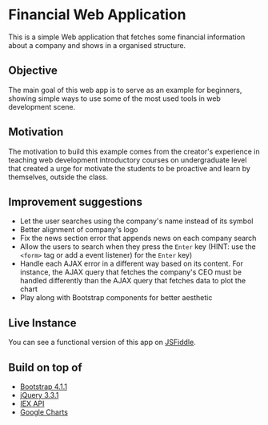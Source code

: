 # Financial Web Application

This is a simple Web application that fetches some financial information about a company and shows in a organised
structure.

## Objective

The main goal of this web app is to serve as an example for beginners, showing simple ways to use some of the most used
tools in web development scene.

## Motivation
The motivation to build this example comes from the creator's experience in teaching web development introductory
courses on undergraduate level that created a urge for motivate the students to be proactive and learn by themselves,
outside the class.

## Improvement suggestions

* Let the user searches using the company's name instead of its symbol
* Better alignment of company's logo
* Fix the news section error that appends news on each company search
* Allow the users to search when they press the ```Enter``` key (HINT: use the ```<form>``` tag or add a event listener)
for the ```Enter``` key)
* Handle each AJAX error in a different way based on its content. For instance, the AJAX query that fetches the
company's CEO must be handled differently than the AJAX query that fetches data to plot the chart
* Play along with Bootstrap components for better aesthetic

## Live Instance

You can see a functional version of this app on [JSFiddle](https://jsfiddle.net/jpmoura/5u0st8h4/).

## Build on top of

* [Bootstrap 4.1.1](https://getbootstrap.com/)
* [jQuery 3.3.1](https://jquery.com/)
* [IEX API](https://iextrading.com/developer/docs/)
* [Google Charts](https://developers.google.com/chart/)